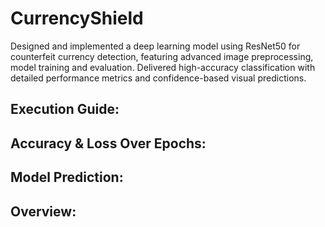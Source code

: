 # CurrencyShield
Designed and implemented a deep learning model using ResNet50 for counterfeit currency detection, featuring advanced image preprocessing, model training and evaluation. Delivered high-accuracy classification with detailed performance metrics and confidence-based visual predictions.

## Execution Guide:

## Accuracy & Loss Over Epochs:

## Model Prediction:

## Overview:

